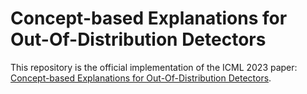 # Concept-based Explanations for Out-Of-Distribution Detectors
This repository is the official implementation of the ICML 2023 paper: [Concept-based Explanations for Out-Of-Distribution Detectors](https://arxiv.org/pdf/2203.02586.pdf).

